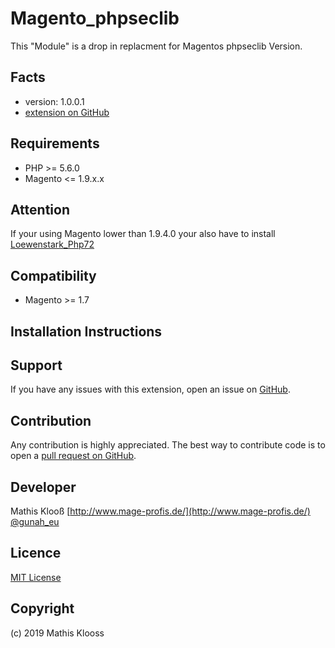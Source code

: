 Magento_phpseclib
=====================
This "Module" is a drop in replacment for Magentos phpseclib Version.

Facts
-----
- version: 1.0.0.1
- [extension on GitHub](https://github.com/mklooss/Magento_phpseclib)

Requirements
------------
- PHP >= 5.6.0
- Magento <= 1.9.x.x

Attention
---------
If your using Magento lower than 1.9.4.0 your also have to install [Loewenstark_Php72](https://github.com/mklooss/Loewenstark_Php72)

Compatibility
-------------
- Magento >= 1.7

Installation Instructions
-------------------------

Support
-------
If you have any issues with this extension, open an issue on [GitHub](https://github.com/mklooss/Magento_phpseclib/issues).

Contribution
------------
Any contribution is highly appreciated. The best way to contribute code is to open a [pull request on GitHub](https://help.github.com/articles/using-pull-requests).

Developer
---------
Mathis Klooß
[http://www.mage-profis.de/](http://www.mage-profis.de/)
[@gunah_eu](https://twitter.com/gunah_eu)

Licence
-------
[MIT License](http://www.opensource.org/licenses/mit-license.html)

Copyright
---------
(c) 2019 Mathis Klooss